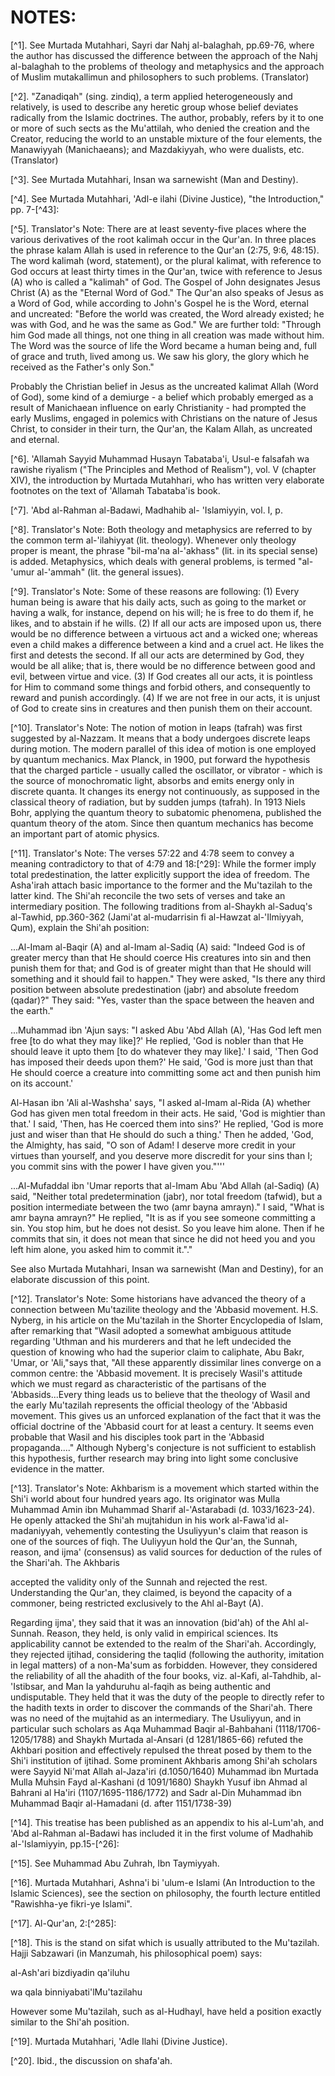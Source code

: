NOTES:
======

[^1]. See Murtada Mutahhari, Sayri dar Nahj al-balaghah, pp.69-76, where
the author has discussed the difference between the approach of the Nahj
al-balaghah to the problems of theology and metaphysics and the approach
of Muslim mutakallimun and philosophers to such problems. (Translator)

[^2]. "Zanadiqah" (sing. zindiq), a term applied heterogeneously and
relatively, is used to describe any heretic group whose belief deviates
radically from the Islamic doctrines. The author, probably, refers by it
to one or more of such sects as the Mu'attilah, who denied the creation
and the Creator, reducing the world to an unstable mixture of the four
elements, the Manawiyyah (Manichaeans); and Mazdakiyyah, who were
dualists, etc. (Translator)

[^3]. See Murtada Mutahhari, Insan wa sarnewisht (Man and Destiny).

[^4]. See Murtada Mutahhari, 'Adl-e ilahi (Divine Justice), "the
Introduction," pp. 7-[^43]:

[^5]. Translator's Note: There are at least seventy-five places where
the various derivatives of the root kalimah occur in the Qur'an. In
three places the phrase kalam Allah is used in reference to the Qur'an
(2:75, 9:6, 48:15). The word kalimah (word, statement), or the plural
kalimat, with reference to God occurs at least thirty times in the
Qur'an, twice with reference to Jesus (A) who is called a "kalimah" of
God. The Gospel of John designates Jesus Christ (A) as the "Eternal Word
of God." The Qur'an also speaks of Jesus as a Word of God, while
according to John's Gospel he is the Word, eternal and uncreated:
"Before the world was created, the Word already existed; he was with
God, and he was the same as God." We are further told: "Through him God
made all things, not one thing in all creation was made without him. The
Word was the source of life the Word became a human being and, full of
grace and truth, lived among us. We saw his glory, the glory which he
received as the Father's only Son."

Probably the Christian belief in Jesus as the uncreated kalimat Allah
(Word of God), some kind of a demiurge - a belief which probably emerged
as a result of Manichaean influence on early Christianity - had prompted
the early Muslims, engaged in polemics with Christians on the nature of
Jesus Christ, to consider in their turn, the Qur'an, the Kalam Allah, as
uncreated and eternal.

[^6]. 'Allamah Sayyid Muhammad Husayn Tabataba'i, Usul-e falsafah wa
rawishe riyalism ("The Principles and Method of Realism"), vol. V
(chapter XIV), the introduction by Murtada Mutahhari, who has written
very elaborate footnotes on the text of 'Allamah Tabataba'is book.

[^7]. 'Abd al-Rahman al-Badawi, Madhahib al- 'Islamiyyin, vol. I, p.
[^34]: Apparently, the author does not consider the Tahawiyyah, the
Maturidiyyah and the Zahiriyyah as among the major schools of kalam, or
not important enough to be included in this brief survey. (Translator)

[^8]. Translator's Note: Both theology and metaphysics are referred to
by the common term al-'ilahiyyat (lit. theology). Whenever only theology
proper is meant, the phrase "bil-ma'na al-'akhass" (lit. in its special
sense) is added. Metaphysics, which deals with general problems, is
termed "al-'umur al-'ammah" (lit. the general issues).

[^9]. Translator's Note: Some of these reasons are following: (1) Every
human being is aware that his daily acts, such as going to the market or
having a walk, for instance, depend on his will; he is free to do them
if, he likes, and to abstain if he wills. (2) If all our acts are
imposed upon us, there would be no difference between a virtuous act and
a wicked one; whereas even a child makes a difference between a kind and
a cruel act. He likes the first and detests the second. If all our acts
are determined by God, they would be all alike; that is, there would be
no difference between good and evil, between virtue and vice. (3) If God
creates all our acts, it is pointless for Him to command some things and
forbid others, and consequently to reward and punish accordingly. (4) If
we are not free in our acts, it is unjust of God to create sins in
creatures and then punish them on their account.

[^10]. Translator's Note: The notion of motion in leaps (tafrah) was
first suggested by al-Nazzam. It means that a body undergoes discrete
leaps during motion. The modern parallel of this idea of motion is one
employed by quantum mechanics. Max Planck, in 1900, put forward the
hypothesis that the charged particle - usually called the oscillator, or
vibrator - which is the source of monochromatic light, absorbs and emits
energy only in discrete quanta. It changes its energy not continuously,
as supposed in the classical theory of radiation, but by sudden jumps
(tafrah). In 1913 Niels Bohr, applying the quantum theory to subatomic
phenomena, published the quantum theory of the atom. Since then quantum
mechanics has become an important part of atomic physics.

[^11]. Translator's Note: The verses 57:22 and 4:78 seem to convey a
meaning contradictory to that of 4:79 and 18:[^29]: While the former
imply total predestination, the latter explicitly support the idea of
freedom. The Asha'irah attach basic importance to the former and the
Mu'tazilah to the latter kind. The Shi'ah reconcile the two sets of
verses and take an intermediary position. The following traditions from
al-Shaykh al-Saduq's al-Tawhid, pp.360-362 (Jami'at al-mudarrisin fi
al-Hawzat al-'Ilmiyyah, Qum), explain the Shi'ah position:

...Al-Imam al-Baqir (A) and al-Imam al-Sadiq (A) said: "Indeed God is of
greater mercy than that He should coerce His creatures into sin and then
punish them for that; and God is of greater might than that He should
will something and it should fail to happen." They were asked, "Is there
any third position between absolute predestination (jabr) and absolute
freedom (qadar)?" They said: "Yes, vaster than the space between the
heaven and the earth."


...Muhammad ibn 'Ajun says: "I asked Abu 'Abd Allah (A), 'Has God left
men free [to do what they may like]?' He replied, 'God is nobler than
that He should leave it upto them [to do whatever they may like].' I
said, 'Then God has imposed their deeds upon them?' He said, 'God is
more just than that He should coerce a creature into committing some act
and then punish him on its account.'


Al-Hasan ibn 'Ali al-Washsha' says, "I asked al-Imam al-Rida (A) whether
God has given men total freedom in their acts. He said, 'God is mightier
than that.' I said, 'Then, has He coerced them into sins?' He replied,
'God is more just and wiser than that He should do such a thing.' Then
he added, 'God, the Almighty, has said, "O son of Adam! I deserve more
credit in your virtues than yourself, and you deserve more discredit for
your sins than I; you commit sins with the power I have given you."'''


...Al-Mufaddal ibn 'Umar reports that al-Imam Abu 'Abd Allah (al-Sadiq)
(A) said, "Neither total predetermination (jabr), nor total freedom
(tafwid), but a position intermediate between the two (amr bayna
amrayn)." I said, "What is amr bayna amrayn?" He replied, "It is as if
you see someone committing a sin. You stop him, but he does not desist.
So you leave him alone. Then if he commits that sin, it does not mean
that since he did not heed you and you left him alone, you asked him to
commit it."."

See also Murtada Mutahhari, Insan wa sarnewisht (Man and Destiny), for
an elaborate discussion of this point.

[^12]. Translator's Note: Some historians have advanced the theory of a
connection between Mu'tazilite theology and the 'Abbasid movement. H.S.
Nyberg, in his article on the Mu'tazilah in the Shorter Encyclopedia of
Islam, after remarking that "Wasil adopted a somewhat ambiguous attitude
regarding 'Uthman and his murderers and that he left undecided the
question of knowing who had the superior claim to caliphate, Abu Bakr,
'Umar, or 'Ali,"says that, "All these apparently dissimilar lines
converge on a common centre: the 'Abbasid movement. It is precisely
Wasil's attitude which we must regard as characteristic of the partisans
of the 'Abbasids...Every thing leads us to believe that the theology of
Wasil and the early Mu'tazilah represents the official theology of the
'Abbasid movement. This gives us an unforced explanation of the fact
that it was the official doctrine of the 'Abbasid court for at least a
century. It seems even probable that Wasil and his disciples took part
in the 'Abbasid propaganda...." Although Nyberg's conjecture is not
sufficient to establish this hypothesis, further research may bring into
light some conclusive evidence in the matter.

[^13]. Translator's Note: Akhbarism is a movement which started within
the Shi'i world about four hundred years ago. Its originator was Mulla
Muhammad Amin ibn Muhammad Sharif al-'Astarabadi (d. 1033/1623-24). He
openly attacked the Shi'ah mujtahidun in his work al-Fawa'id
al-madaniyyah, vehemently contesting the Usuliyyun's claim that reason
is one of the sources of fiqh. The Uuliyyun hold the Qur'an, the Sunnah,
reason, and ijma' (consensus) as valid sources for deduction of the
rules of the Shari'ah. The Akhbaris

accepted the validity only of the Sunnah and rejected the rest.
Understanding the Qur'an, they claimed, is beyond the capacity of a
commoner, being restricted exclusively to the Ahl al-Bayt (A).

Regarding ijma', they said that it was an innovation (bid'ah) of the Ahl
al-Sunnah. Reason, they held, is only valid in empirical sciences. Its
applicability cannot be extended to the realm of the Shari'ah.
Accordingly, they rejected ijtihad, considering the taqlid (following
the authority, imitation in legal matters) of a non-Ma'sum as forbidden.
However, they considered the reliability of all the ahadith of the four
books, viz. al-Kafi, al-Tahdhib, al-'Istibsar, and Man Ia yahduruhu
al-faqih as being authentic and undisputable. They held that it was the
duty of the people to directly refer to the hadith texts in order to
discover the commands of the Shari'ah. There was no need of the mujtahid
as an intermediary. The Usuliyyun, and in particular such scholars as
Aqa Muhammad Baqir al-Bahbahani (1118/1706-1205/1788) and Shaykh Murtada
al-Ansari (d 1281/1865-66) refuted the Akhbari position and effectively
repulsed the threat posed by them to the Shi'i institution of ijtihad.
Some prominent Akhbaris among Shi'ah scholars were Sayyid Ni'mat Allah
al-Jaza'iri (d.1050/1640) Muhammad ibn Murtada Mulla Muhsin Fayd
al-Kashani (d 1091/1680) Shaykh Yusuf ibn Ahmad al Bahrani al Ha'iri
(1107/1695-1186/1772) and Sadr al-Din Muhammad ibn Muhammad Baqir
al-Hamadani (d. after 1151/1738-39)

[^14]. This treatise has been published as an appendix to his al-Lum'ah,
and 'Abd al-Rahman al-Badawi has included it in the first volume of
Madhahib al-'Islamiyyin, pp.15-[^26]:

[^15]. See Muhammad Abu Zuhrah, Ibn Taymiyyah.

[^16]. Murtada Mutahhari, Ashna'i bi 'ulum-e Islami (An Introduction to
the Islamic Sciences), see the section on philosophy, the fourth lecture
entitled "Rawishha-ye fikri-ye Islami".

[^17]. Al-Qur'an, 2:[^285]:

[^18]. This is the stand on sifat which is usually attributed to the
Mu'tazilah. Hajji Sabzawari (in Manzumah, his philosophical poem) says:

al-Ash'ari bizdiyadin qa'iluhu

wa qala binniyabati'lMu'tazilahu

However some Mu'tazilah, such as al-Hudhayl, have held a position
exactly similar to the Shi'ah position.

[^19]. Murtada Mutahhari, 'Adle Ilahi (Divine Justice).

[^20]. Ibid., the discussion on shafa'ah.


